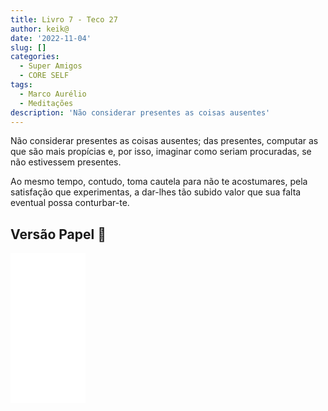 ```yaml
---
title: Livro 7 - Teco 27
author: keik@
date: '2022-11-04'
slug: []
categories:
  - Super Amigos
  - CORE SELF
tags:
  - Marco Aurélio
  - Meditações
description: 'Não considerar presentes as coisas ausentes'
---
```


Não considerar presentes as coisas ausentes; das presentes, computar as que são mais propícias e, por isso, imaginar como seriam procuradas, se não estivessem presentes. 

Ao mesmo tempo, contudo, toma cautela para não te acostumares, pela satisfação que experimentas, a dar-lhes tão subido valor que sua falta eventual possa conturbar-te.

## Versão Papel :book:
<iframe style="width:120px;height:240px;" marginwidth="0" marginheight="0" scrolling="no" frameborder="0" src="//ws-na.amazon-adsystem.com/widgets/q?ServiceVersion=20070822&OneJS=1&Operation=GetAdHtml&MarketPlace=BR&source=ss&ref=as_ss_li_til&ad_type=product_link&tracking_id=mundodekeika-20&language=pt_BR&marketplace=amazon&region=BR&placement=B092FVY4BB&asins=B092FVY4BB&linkId=37c5ec14221f61f811029aa88b520891&show_border=true&link_opens_in_new_window=true"></iframe>